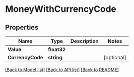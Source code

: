 # MoneyWithCurrencyCode

## Properties

Name | Type | Description | Notes
------------ | ------------- | ------------- | -------------
**Value** | **float32** |  | 
**CurrencyCode** | **string** |  | [optional] 

[[Back to Model list]](../README.md#documentation-for-models) [[Back to API list]](../README.md#documentation-for-api-endpoints) [[Back to README]](../README.md)


